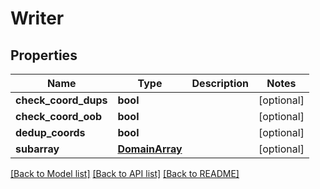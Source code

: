 # Writer

## Properties

| Name                 | Type                              | Description | Notes      |
| -------------------- | --------------------------------- | ----------- | ---------- |
| **check_coord_dups** | **bool**                          |             | [optional] |
| **check_coord_oob**  | **bool**                          |             | [optional] |
| **dedup_coords**     | **bool**                          |             | [optional] |
| **subarray**         | [**DomainArray**](DomainArray.md) |             | [optional] |

[[Back to Model list]](../README.md#documentation-for-models) [[Back to API list]](../README.md#documentation-for-api-endpoints) [[Back to README]](../README.md)
